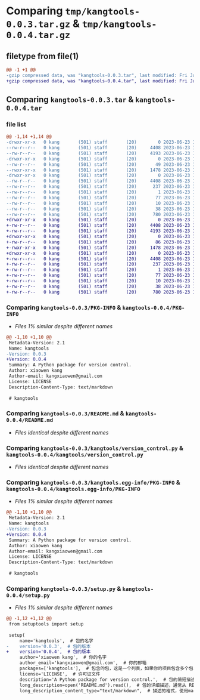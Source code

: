# Comparing `tmp/kangtools-0.0.3.tar.gz` & `tmp/kangtools-0.0.4.tar.gz`

## filetype from file(1)

```diff
@@ -1 +1 @@
-gzip compressed data, was "kangtools-0.0.3.tar", last modified: Fri Jun 23 19:36:15 2023, max compression
+gzip compressed data, was "kangtools-0.0.4.tar", last modified: Fri Jun 23 19:40:09 2023, max compression
```

## Comparing `kangtools-0.0.3.tar` & `kangtools-0.0.4.tar`

### file list

```diff
@@ -1,14 +1,14 @@
-drwxr-xr-x   0 kang       (501) staff       (20)        0 2023-06-23 19:36:15.884848 kangtools-0.0.3/
--rw-r--r--   0 kang       (501) staff       (20)     4408 2023-06-23 19:36:15.884735 kangtools-0.0.3/PKG-INFO
--rw-r--r--   0 kang       (501) staff       (20)     4193 2023-06-23 19:34:01.000000 kangtools-0.0.3/README.md
-drwxr-xr-x   0 kang       (501) staff       (20)        0 2023-06-23 19:36:15.883976 kangtools-0.0.3/kangtools/
--rw-r--r--   0 kang       (501) staff       (20)       49 2023-06-23 19:23:54.000000 kangtools-0.0.3/kangtools/__init__.py
--rwxr-xr-x   0 kang       (501) staff       (20)     1478 2023-06-23 19:31:19.000000 kangtools-0.0.3/kangtools/version_control.py
-drwxr-xr-x   0 kang       (501) staff       (20)        0 2023-06-23 19:36:15.884579 kangtools-0.0.3/kangtools.egg-info/
--rw-r--r--   0 kang       (501) staff       (20)     4408 2023-06-23 19:36:15.000000 kangtools-0.0.3/kangtools.egg-info/PKG-INFO
--rw-r--r--   0 kang       (501) staff       (20)      237 2023-06-23 19:36:15.000000 kangtools-0.0.3/kangtools.egg-info/SOURCES.txt
--rw-r--r--   0 kang       (501) staff       (20)        1 2023-06-23 19:36:15.000000 kangtools-0.0.3/kangtools.egg-info/dependency_links.txt
--rw-r--r--   0 kang       (501) staff       (20)       77 2023-06-23 19:36:15.000000 kangtools-0.0.3/kangtools.egg-info/entry_points.txt
--rw-r--r--   0 kang       (501) staff       (20)       10 2023-06-23 19:36:15.000000 kangtools-0.0.3/kangtools.egg-info/top_level.txt
--rw-r--r--   0 kang       (501) staff       (20)       38 2023-06-23 19:36:15.884887 kangtools-0.0.3/setup.cfg
--rw-r--r--   0 kang       (501) staff       (20)      780 2023-06-23 19:36:00.000000 kangtools-0.0.3/setup.py
+drwxr-xr-x   0 kang       (501) staff       (20)        0 2023-06-23 19:40:09.967411 kangtools-0.0.4/
+-rw-r--r--   0 kang       (501) staff       (20)     4408 2023-06-23 19:40:09.967294 kangtools-0.0.4/PKG-INFO
+-rw-r--r--   0 kang       (501) staff       (20)     4193 2023-06-23 19:34:01.000000 kangtools-0.0.4/README.md
+drwxr-xr-x   0 kang       (501) staff       (20)        0 2023-06-23 19:40:09.966546 kangtools-0.0.4/kangtools/
+-rw-r--r--   0 kang       (501) staff       (20)       86 2023-06-23 19:39:26.000000 kangtools-0.0.4/kangtools/__init__.py
+-rwxr-xr-x   0 kang       (501) staff       (20)     1478 2023-06-23 19:31:19.000000 kangtools-0.0.4/kangtools/version_control.py
+drwxr-xr-x   0 kang       (501) staff       (20)        0 2023-06-23 19:40:09.967157 kangtools-0.0.4/kangtools.egg-info/
+-rw-r--r--   0 kang       (501) staff       (20)     4408 2023-06-23 19:40:09.000000 kangtools-0.0.4/kangtools.egg-info/PKG-INFO
+-rw-r--r--   0 kang       (501) staff       (20)      237 2023-06-23 19:40:09.000000 kangtools-0.0.4/kangtools.egg-info/SOURCES.txt
+-rw-r--r--   0 kang       (501) staff       (20)        1 2023-06-23 19:40:09.000000 kangtools-0.0.4/kangtools.egg-info/dependency_links.txt
+-rw-r--r--   0 kang       (501) staff       (20)       77 2023-06-23 19:40:09.000000 kangtools-0.0.4/kangtools.egg-info/entry_points.txt
+-rw-r--r--   0 kang       (501) staff       (20)       10 2023-06-23 19:40:09.000000 kangtools-0.0.4/kangtools.egg-info/top_level.txt
+-rw-r--r--   0 kang       (501) staff       (20)       38 2023-06-23 19:40:09.967442 kangtools-0.0.4/setup.cfg
+-rw-r--r--   0 kang       (501) staff       (20)      780 2023-06-23 19:39:42.000000 kangtools-0.0.4/setup.py
```

### Comparing `kangtools-0.0.3/PKG-INFO` & `kangtools-0.0.4/PKG-INFO`

 * *Files 1% similar despite different names*

```diff
@@ -1,10 +1,10 @@
 Metadata-Version: 2.1
 Name: kangtools
-Version: 0.0.3
+Version: 0.0.4
 Summary: A Python package for version control.
 Author: xiaowen kang
 Author-email: kangxiaowen@gmail.com
 License: LICENSE
 Description-Content-Type: text/markdown
 
 # kangtools
```

### Comparing `kangtools-0.0.3/README.md` & `kangtools-0.0.4/README.md`

 * *Files identical despite different names*

### Comparing `kangtools-0.0.3/kangtools/version_control.py` & `kangtools-0.0.4/kangtools/version_control.py`

 * *Files identical despite different names*

### Comparing `kangtools-0.0.3/kangtools.egg-info/PKG-INFO` & `kangtools-0.0.4/kangtools.egg-info/PKG-INFO`

 * *Files 1% similar despite different names*

```diff
@@ -1,10 +1,10 @@
 Metadata-Version: 2.1
 Name: kangtools
-Version: 0.0.3
+Version: 0.0.4
 Summary: A Python package for version control.
 Author: xiaowen kang
 Author-email: kangxiaowen@gmail.com
 License: LICENSE
 Description-Content-Type: text/markdown
 
 # kangtools
```

### Comparing `kangtools-0.0.3/setup.py` & `kangtools-0.0.4/setup.py`

 * *Files 1% similar despite different names*

```diff
@@ -1,12 +1,12 @@
 from setuptools import setup
 
 setup(
     name='kangtools',  # 包的名字
-    version='0.0.3',  # 包的版本
+    version='0.0.4',  # 包的版本
     author='xiaowen kang',  # 你的名字
     author_email='kangxiaowen@gmail.com',  # 你的邮箱
     packages=['kangtools'],  # 包含的包，这是一个列表，如果你的项目包含多个包，都需要列在这里
     license='LICENSE',  # 许可证文件
     description='A Python package for version control.',  # 包的简短描述
     long_description=open('README.md').read(),  # 包的详细描述，通常从 README.md 文件读取
     long_description_content_type="text/markdown",  # 描述的格式，使用markdown格式
```

